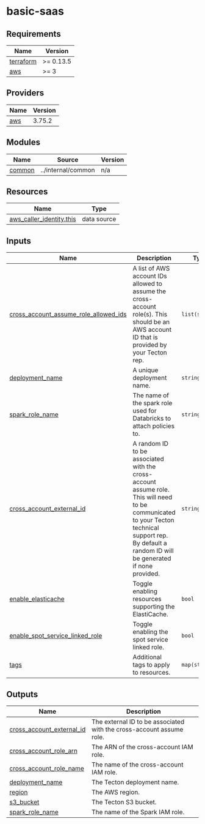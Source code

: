 # basic-saas

<!-- BEGINNING OF PRE-COMMIT-TERRAFORM DOCS HOOK -->
## Requirements

| Name | Version |
|------|---------|
| <a name="requirement_terraform"></a> [terraform](#requirement\_terraform) | >= 0.13.5 |
| <a name="requirement_aws"></a> [aws](#requirement\_aws) | >= 3 |

## Providers

| Name | Version |
|------|---------|
| <a name="provider_aws"></a> [aws](#provider\_aws) | 3.75.2 |

## Modules

| Name | Source | Version |
|------|--------|---------|
| <a name="module_common"></a> [common](#module\_common) | ../internal/common | n/a |

## Resources

| Name | Type |
|------|------|
| [aws_caller_identity.this](https://registry.terraform.io/providers/hashicorp/aws/latest/docs/data-sources/caller_identity) | data source |

## Inputs

| Name | Description | Type | Default | Required |
|------|-------------|------|---------|:--------:|
| <a name="input_cross_account_assume_role_allowed_ids"></a> [cross\_account\_assume\_role\_allowed\_ids](#input\_cross\_account\_assume\_role\_allowed\_ids) | A list of AWS account IDs allowed to assume the cross-account role(s). This should be an<br>AWS account ID that is provided by your Tecton rep. | `list(string)` | n/a | yes |
| <a name="input_deployment_name"></a> [deployment\_name](#input\_deployment\_name) | A unique deployment name. | `string` | n/a | yes |
| <a name="input_spark_role_name"></a> [spark\_role\_name](#input\_spark\_role\_name) | The name of the spark role used for Databricks to attach policies to. | `string` | n/a | yes |
| <a name="input_cross_account_external_id"></a> [cross\_account\_external\_id](#input\_cross\_account\_external\_id) | A random ID to be associated with the cross-account assume role. This will need to be<br>communicated to your Tecton technical support rep. By default a random ID will be generated if none<br>provided. | `string` | `null` | no |
| <a name="input_enable_elasticache"></a> [enable\_elasticache](#input\_enable\_elasticache) | Toggle enabling resources supporting the ElastiCache. | `bool` | `false` | no |
| <a name="input_enable_spot_service_linked_role"></a> [enable\_spot\_service\_linked\_role](#input\_enable\_spot\_service\_linked\_role) | Toggle enabling the spot service linked role. | `bool` | `true` | no |
| <a name="input_tags"></a> [tags](#input\_tags) | Additional tags to apply to resources. | `map(string)` | `{}` | no |

## Outputs

| Name | Description |
|------|-------------|
| <a name="output_cross_account_external_id"></a> [cross\_account\_external\_id](#output\_cross\_account\_external\_id) | The external ID to be associated with the cross-account assume role. |
| <a name="output_cross_account_role_arn"></a> [cross\_account\_role\_arn](#output\_cross\_account\_role\_arn) | The ARN of the cross-account IAM role. |
| <a name="output_cross_account_role_name"></a> [cross\_account\_role\_name](#output\_cross\_account\_role\_name) | The name of the cross-account IAM role. |
| <a name="output_deployment_name"></a> [deployment\_name](#output\_deployment\_name) | The Tecton deployment name. |
| <a name="output_region"></a> [region](#output\_region) | The AWS region. |
| <a name="output_s3_bucket"></a> [s3\_bucket](#output\_s3\_bucket) | The Tecton S3 bucket. |
| <a name="output_spark_role_name"></a> [spark\_role\_name](#output\_spark\_role\_name) | The name of the Spark IAM role. |
<!-- END OF PRE-COMMIT-TERRAFORM DOCS HOOK -->
